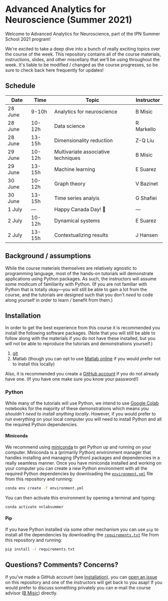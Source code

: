 # Advanced Analytics for Neuroscience (Summer 2021)

Welcome to Advanced Analytics for Neuroscience, part of the IPN Summer School 2021 program!

We're excited to take a deep dive into a bunch of really exciting topics over the course of the week.
This repository contains all of the course materials, instructions, slides, and other miscellany that we'll be using throughout the week.
It's liable to be modified / changed as the course progresses, so be sure to check back here frequently for updates!

## Schedule

Date | Time | Topic | Instructor
--- | --- | --- | ---
28 June | 9-10h | Analytics for neuroscience | B Misic
28 June | 10-12h | Data science | R Markello
28 June | 13-15h | Dimensionality reduction | Z-Q Liu
29 June | 10-12h | Multivariate associative techniques | B Misic
29 June | 13-15h | Machine learning | E Suarez
30 June | 10-12h | Graph theory | V Bazinet
30 June | 13-15h | Time series analyis | G Shafiei
1 July | &mdash; | Happy Canada Day! :tada: | &mdash;
2 July | 10-12h | Dynamical systems | E Suarez
2 July | 13-15h | Contextualizing results | J Hansen

## Background / assumptions

While the course materials themselves are relatively agnostic to programming language, most of the hands-on tutorials will demonstrate applications using Python packages.
As such, the instructors will assume some modicum of familiarity with Python.
(If you are not familiar with Python that is totally okay&mdash;you will still be able to gain a lot from the course, and the tutorials are designed such that you don't *need* to code along yourself in order to learn / benefit from them.)

## Installation

In order to get the best experience from this course it is recommended you install the following software packages.
(Note that you will still be able to follow along with the materials if you do not have these installed, but you will not be able to reproduce the tutorials and demonstrations yourself.)

1. [git](https://git-scm.com/downloads)
1. Matlab (though you can opt to use [Matlab online](https://www.mathworks.com/academia/tah-portal/mcgill-university-30521249.html) if you would prefer not to install this locally)

Also, it is recommended you create a [GitHub account](https://github.com/signup) if you do not already have one.
(If you have one make sure you know your password!)

### Python

While many of the tutorials will use Python, we intend to use [Google Colab](https://colab.research.google.com/) notebooks for the majority of these demonstrations which means *you shouldn't need to install anything locally*. 
However, if you would prefer to run everything on your local computer you will need to install Python and all the required Python dependencies.

#### Miniconda

We recommend using [miniconda](https://conda.io/projects/conda/en/latest/user-guide/install/index.html) to get Python up and running on your computer.
Miniconda is a (primarily Python) environment manager that handles installing and managing (Python) packages and dependencies in a really seamless manner.
Once you have miniconda installed and working on your computer you can create a new Python environment with all the required Python dependencies by downloading the [`environment.yml`](./environment.yml) file from this repository and running:

```bash
conda env create -f environment.yml
```

You can then activate this environment by opening a terminal and typing:

```bash
conda activate nnlabsummer
```

#### Pip

If you have Python installed via some other mechanism you can use `pip` to install all the dependencies by downloading the [`requirements.txt`](./requirements.txt) file from this repository and running:

```bash
pip install -r requirements.txt
```

## Questions? Comments? Concerns?

If you've made a GitHub account (see [Installation](#installation)), you can [open an issue](https://github.com/netneurolab/ipn-summer-school/issues/new) on this repository and one of the instructors will get back to you asap!
If you would prefer to discuss something privately you can e-mail the course advisor ([B Misic](https://netneurolab.github.io/team/)) directly.
